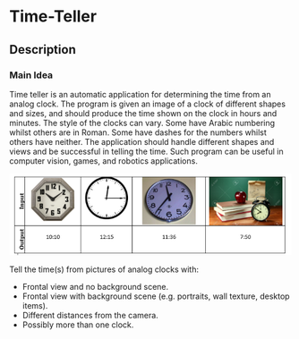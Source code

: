 # Time-Teller
## Description
### Main Idea
Time teller is an automatic application for determining the time from an analog clock. The program is given an image of a clock of different shapes and sizes, and should produce the time shown on the clock in hours and minutes. 
The style of the clocks can vary. Some have Arabic numbering whilst others are in Roman. Some have dashes for the numbers whilst others have neither. The application should handle different shapes and views and be successful in telling the time. Such program can be useful in computer vision, games, and robotics applications.

![screenshot](Clocks.PNG)

Tell the time(s) from pictures of analog clocks with:
- Frontal view and no background scene.
-	Frontal view with background scene (e.g. portraits, wall texture, desktop items).
-	Different distances from the camera.
-	Possibly more than one clock.

